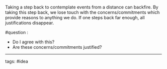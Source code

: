 Taking a step back to contemplate events from a distance can backfire.
By taking this step back, we lose touch with the concerns/commitments which provide reasons to anything we do.
If one steps back far enough, all justifications disappear.

#question :
- Do I agree with this?
- Are these concerns/commitments justified?

_________
tags: #idea 